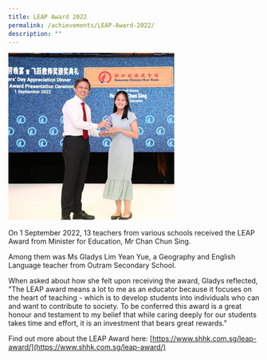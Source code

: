 ```yaml
---
title: LEAP Award 2022
permalink: /achievements/LEAP-Award-2022/
description: ""
---
```

![](/images/Achievements/2022/LEAP%20Award%202022/L01.png)

On 1 September 2022, 13 teachers from various schools received the LEAP Award from Minister for Education, Mr Chan Chun Sing.  

Among them was Ms Gladys Lim Yean Yue, a Geography and English Language teacher from Outram Secondary School.

When asked about how she felt upon receiving the award, Gladys reflected, "The LEAP award means a lot to me as an educator because it focuses on the heart of teaching - which is to develop students into individuals who can and want to contribute to society. To be conferred this award is a great honour and testament to my belief that while caring deeply for our students takes time and effort, it is an investment that bears great rewards."

Find out more about the LEAP Award here: [https://www.shhk.com.sg/leap-award/](https://www.shhk.com.sg/leap-award/)